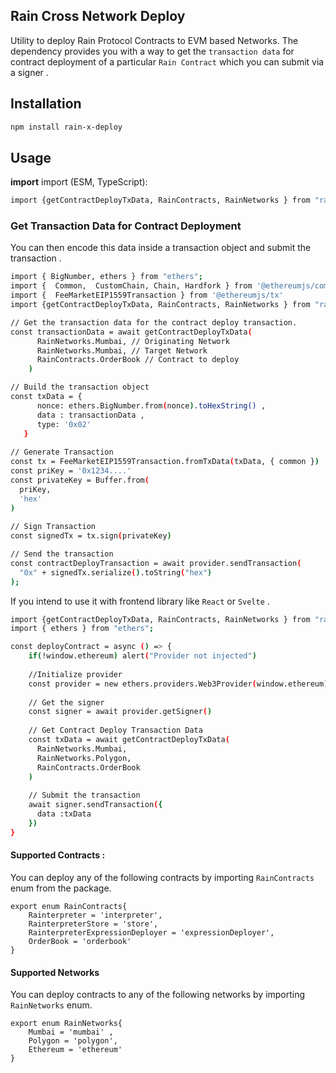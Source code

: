 ## **Rain Cross Network Deploy**
Utility to deploy Rain Protocol Contracts to EVM based Networks. 
The dependency provides you with a way to get the `transaction data` for contract deployment of a particular `Rain Contract` which you can submit via a signer .

## Installation

```sh
npm install rain-x-deploy
```

## Usage
**import**
import (ESM, TypeScript):
```sh
import {getContractDeployTxData, RainContracts, RainNetworks } from "rain-x-deploy"
```

### Get Transaction Data for Contract Deployment
You can then encode this data inside a transaction object and submit the transaction .

```sh
import { BigNumber, ethers } from "ethers"; 
import {  Common,  CustomChain, Chain, Hardfork } from '@ethereumjs/common'
import {  FeeMarketEIP1559Transaction } from '@ethereumjs/tx'   
import {getContractDeployTxData, RainContracts, RainNetworks } from "rain-x-deploy"

// Get the transaction data for the contract deploy transaction. 
const transactionData = await getContractDeployTxData(
      RainNetworks.Mumbai, // Originating Network
      RainNetworks.Mumbai, // Target Network
      RainContracts.OrderBook // Contract to deploy
    )

// Build the transaction object
const txData = { 
      nonce: ethers.BigNumber.from(nonce).toHexString() ,
      data : transactionData ,
      type: '0x02'
   }   
        
// Generate Transaction 
const tx = FeeMarketEIP1559Transaction.fromTxData(txData, { common })   
const priKey = '0x1234....'
const privateKey = Buffer.from(
  priKey,
  'hex'
)
    
// Sign Transaction 
const signedTx = tx.sign(privateKey)

// Send the transaction
const contractDeployTransaction = await provider.sendTransaction(
  "0x" + signedTx.serialize().toString("hex")
); 
```
If you intend to use it with frontend library like `React` or `Svelte` . 
```sh
import {getContractDeployTxData, RainContracts, RainNetworks } from "rain-x-deploy"  
import { ethers } from "ethers"; 

const deployContract = async () => {
    if(!window.ethereum) alert("Provider not injected")  
    
    //Initialize provider
    const provider = new ethers.providers.Web3Provider(window.ethereum) 
    
    // Get the signer
    const signer = await provider.getSigner()  
    
    // Get Contract Deploy Transaction Data
    const txData = await getContractDeployTxData(
      RainNetworks.Mumbai,
      RainNetworks.Polygon,
      RainContracts.OrderBook
    ) 
    
    // Submit the transaction
    await signer.sendTransaction({
      data :txData
    })
}
``` 

####  Supported Contracts : 
You can deploy any of the following contracts by importing `RainContracts` enum from the package.
```
export enum RainContracts{ 
    Rainterpreter = 'interpreter',
    RainterpreterStore = 'store',
    RainterpreterExpressionDeployer = 'expressionDeployer',
    OrderBook = 'orderbook'
}   
```  

#### Supported Networks 
You can deploy contracts to any of the following networks by importing `RainNetworks` enum.
```
export enum RainNetworks{
    Mumbai = 'mumbai' ,
    Polygon = 'polygon',
    Ethereum = 'ethereum'
} 
```



